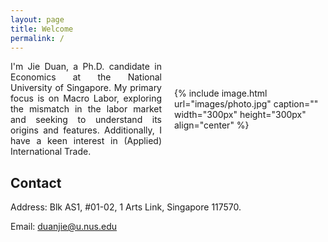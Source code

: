 ```yaml
---
layout: page
title: Welcome
permalink: /
---
```


<style>
  .container {
    display: flex;
    align-items: center;
  }
  .text {
    flex: 1;
    text-align: justify;
    margin-right: 10px;
  }
  .image {
    flex: 1;
    margin-left: 10px;
  }
</style>

<div class="container">
  <div class="text">
  I'm Jie Duan, a Ph.D. candidate in Economics at the National University of Singapore. My primary focus is on Macro Labor, exploring the mismatch in the labor market and seeking to understand its origins and features. Additionally, I have a keen interest in (Applied) International Trade.
    
  </div>
  <div class="image">
    {% include image.html url="images/photo.jpg" caption="" width="300px" height="300px" align="center" %}
  </div>
</div>


## Contact
Address: Blk AS1, #01-02, 1 Arts Link, Singapore 117570.  

Email: duanjie@u.nus.edu

